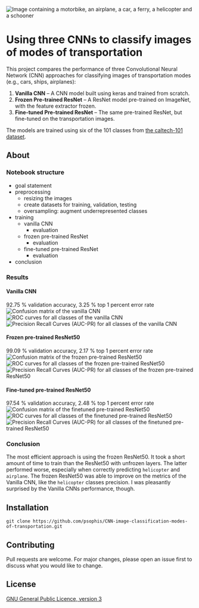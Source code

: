 ![Image containing a motorbike, an airplane, a car, a ferry, a helicopter and a schooner](assets/transportation.png)
# Using three CNNs to classify images of modes of transportation
This project compares the performance of three Convolutional Neural Network (CNN) approaches for classifying images of transportation modes (e.g., cars, ships, airplanes):

1. **Vanilla CNN** – A CNN model built using keras and trained from scratch.
2. **Frozen Pre-trained ResNet** – A ResNet model pre-trained on ImageNet, with the feature extractor frozen.
3. **Fine-tuned Pre-trained ResNet** – The same pre-trained ResNet, but fine-tuned on the transportation images.

The models are trained using six of the 101 classes from [the caltech-101 dataset](https://www.kaggle.com/datasets/imbikramsaha/caltech-101).

## About
### Notebook structure

- goal statement
- preprocessing
  - resizing the images 
  - create datasets for training, validation, testing
  - oversampling: augment underrepresented classes  
- training    
  - vanilla CNN
    - evaluation
  - frozen pre-trained ResNet
    - evaluation
  - fine-tuned pre-trained ResNet
    - evaluation
- conclusion

### Results

#### Vanilla CNN
92.75 % validation accuracy, 3.25 % top 1 percent error rate
![Confusion matrix of the vanilla CNN](assets/cm_vanilla-cnn.png)
![ROC curves for all classes of the vanilla CNN](assets/roc_vanilla-cnn.png)
![Precision Recall Curves (AUC-PR) for all classes of the vanilla CNN](assets/pr_vanilla-cnn.png)

#### Frozen pre-trained ResNet50
99.09 % validation accuracy, 2.17 % top 1 percent error rate
![Confusion matrix of the frozen pre-trained ResNet50](assets/cm_frozen-resnet.png)
![ROC curves for all classes of the frozen pre-trained ResNet50](assets/roc_frozen-resnet.png)
![Precision Recall Curves (AUC-PR) for all classes of the frozen pre-trained ResNet50](assets/pr_frozen-resnet.png)

#### Fine-tuned pre-trained ResNet50
97.54 % validation accuracy, 2.48 % top 1 percent error rate
![Confusion matrix of the finetuned pre-trained ResNet50](assets/cm_finetuned-resnet.png)
![ROC curves for all classes of the finetuned pre-trained ResNet50](assets/roc_finetuned-resnet.png)
![Precision Recall Curves (AUC-PR) for all classes of the finetuned pre-trained ResNet50](assets/pr_finetuned-resnet.png)

### Conclusion
The most efficient approach is using the frozen ResNet50. It took a short amount of time to train than the ResNet50 with unfrozen layers. The latter performed worse, especially when correctly predicting `helicopter` and `airplane`. The frozen ResNet50 was able to improve on the metrics of the Vanilla CNN, like the `helicopter` classes precision. I was pleasantly surprised by the Vanilla CNNs performance, though.

## Installation
```
git clone https://github.com/psophis/CNN-image-classification-modes-of-transportation.git
```

## Contributing

Pull requests are welcome. For major changes, please open an issue first
to discuss what you would like to change.

## License

[GNU General Public Licence, version 3]([https://www.gnu.org/licenses/gpl-3.0.en.html])
